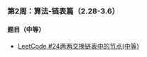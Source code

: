 ### 第2周：算法-链表篇（2.28-3.6）

#### 题目（中等）

- [LeetCode #24两两交换链表中的节点(中等)](https://leetcode-cn.com/problems/swap-nodes-in-pairs/)